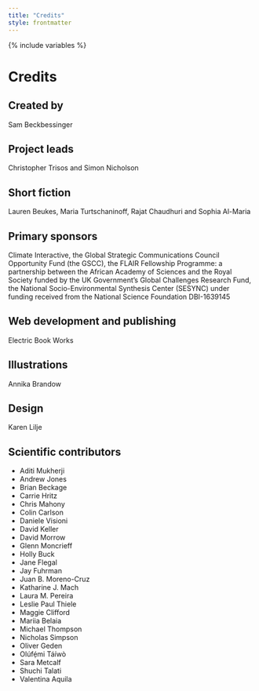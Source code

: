 ```yaml
---
title: "Credits"
style: frontmatter
---
```


{% include variables %}

# Credits

## Created by

Sam Beckbessinger

## Project leads

Christopher Trisos and Simon Nicholson

## Short fiction 

Lauren Beukes, Maria Turtschaninoff, Rajat Chaudhuri and Sophia Al-Maria

## Primary sponsors

Climate Interactive, the Global Strategic Communications Council Opportunity Fund (the GSCC), the FLAIR Fellowship Programme: a partnership between the African Academy of Sciences and the Royal Society funded by the UK Government’s Global Challenges Research Fund, the National Socio-Environmental Synthesis Center (SESYNC) under funding received from the National Science Foundation DBI-1639145

## Web development and publishing

Electric Book Works

## Illustrations

Annika Brandow

## Design

Karen Lilje

## Scientific contributors

- Aditi Mukherji
- Andrew Jones
- Brian Beckage
- Carrie Hritz
- Chris Mahony
- Colin Carlson
- Daniele Visioni
- David Keller
- David Morrow
- Glenn Moncrieff
- Holly Buck
- Jane Flegal
- Jay Fuhrman
- Juan B. Moreno-Cruz
- Katharine J. Mach
- Laura M. Pereira
- Leslie Paul Thiele
- Maggie Clifford
- Mariia Belaia
- Michael Thompson
- Nicholas Simpson
- Oliver Geden
- Olúfẹ́mi Táíwò
- Sara Metcalf
- Shuchi Talati
- Valentina Aquila
